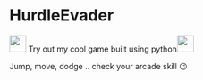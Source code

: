 # HurdleEvader
<img src="https://media.giphy.com/media/WUlplcMpOCEmTGBtBW/giphy.gif" width="30">  Try out my cool game built using python<img src="https://media.giphy.com/media/WUlplcMpOCEmTGBtBW/giphy.gif" width="30"> 

Jump, move, dodge .. 
check your arcade skill 😉

